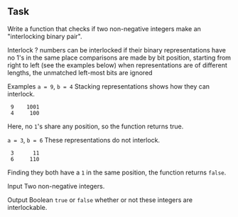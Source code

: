 ﻿## Task
Write a function that checks if two non-negative integers make an "interlocking binary pair".


Interlock ?
numbers can be interlocked if their binary representations have no 1's in the same place
comparisons are made by bit position, starting from right to left (see the examples below)
when representations are of different lengths, the unmatched left-most bits are ignored

Examples
```a = 9```, ```b = 4```
Stacking representations shows how they can interlock.

```
 9    1001
 4     100
```
Here, no ```1```'s share any position, so the function returns true.

```a = 3```, ```b = 6```
These representations do not interlock.
```
 3      11
 6     110
```
Finding they both have a ```1``` in the same position, the function returns ```false```.


Input
Two non-negative integers.

Output
Boolean ```true``` or ```false``` whether or not these integers are interlockable.